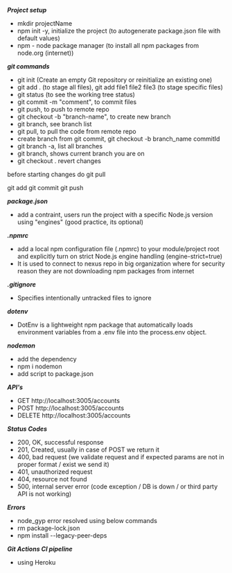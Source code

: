 ***Project setup***

- mkdir projectName
- npm init -y, initialize the project (to autogenerate package.json file with default values)
- npm - node package manager (to install all npm packages from node.org (internet))

***git commands***
- git init (Create an empty Git repository or reinitialize an existing one)
- git add . (to stage all files), git add file1 file2 file3 (to stage specific files)
- git status (to see the working tree status)
- git commit -m "comment", to commit files
- git push, to push to remote repo
- git checkout -b "branch-name", to create new branch
- git branch, see branch list 
- git pull, to pull the code from remote repo
- create branch from git commit, git checkout -b branch_name commitId
- git branch -a, list all branches
- git branch, shows current branch you are on
- git checkout . revert changes

before starting changes do git pull

git add
git commit
git push

***package.json***

- add a contraint, users run the project with a specific Node.js version using "engines" (good practice, its optional)

***.npmrc***

- add a local npm configuration file (.npmrc) to your module/project root and explicitly turn on strict Node.js engine handling
  (engine-strict=true)
- It is used to connect to nexus repo in big organization where for security reason they are not downloading npm packages from internet

***.gitignore***

- Specifies intentionally untracked files to ignore

***dotenv***

- DotEnv is a lightweight npm package that automatically loads environment variables from a .env file into the process.env object.

***nodemon***

- add the dependency
- npm i nodemon
- add script to package.json

***API's***
- GET http://localhost:3005/accounts
- POST http://localhost:3005/accounts
- DELETE http://localhost:3005/accounts 

***Status Codes***
- 200, OK, successful response
- 201, Created, usually in case of POST we return it
- 400, bad request (we validate request and if expected params are not in proper format / exist we send it)
- 401, unauthorized request
- 404, resource not found
- 500, internal server error (code exception / DB is down / or third party API is not working)

***Errors*** 
- node_gyp error resolved using below commands
- rm package-lock.json
- npm install --legacy-peer-deps


***Git Actions CI pipeline*** 
- using Heroku